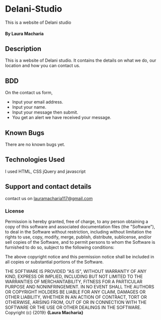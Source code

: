 # Delani-Studio
This is a website of Delani studio
#### By Laura Macharia
## Description
This is a website of Delani studio. It contains the details on what we do, our location and how you can contact us.
## BDD
On the contact us form,
* Input your email address.
* Input your name.
* Input your message then submit.
* You get an alert we have received your message.
## Known Bugs
There are no known bugs yet.
## Technologies Used
I used HTML, CSS jQuery and javascript
## Support and contact details
contact us on lauramacharia117@gmail.com
### License
Permission is hereby granted, free of charge, to any person obtaining a copy of this software and associated documentation files (the "Software"), to deal in the Software without restriction, including without limitation the rights to use, copy, modify, merge, publish, distribute, sublicense, and/or sell copies of the Software, and to permit persons to whom the Software is furnished to do so, subject to the following conditions:

The above copyright notice and this permission notice shall be included in all copies or substantial portions of the Software.

THE SOFTWARE IS PROVIDED "AS IS", WITHOUT WARRANTY OF ANY KIND, EXPRESS OR IMPLIED, INCLUDING BUT NOT LIMITED TO THE WARRANTIES OF MERCHANTABILITY, FITNESS FOR A PARTICULAR PURPOSE AND NONINFRINGEMENT. IN NO EVENT SHALL THE AUTHORS OR COPYRIGHT HOLDERS BE LIABLE FOR ANY CLAIM, DAMAGES OR OTHER LIABILITY, WHETHER IN AN ACTION OF CONTRACT, TORT OR OTHERWISE, ARISING FROM, OUT OF OR IN CONNECTION WITH THE SOFTWARE OR THE USE OR OTHER DEALINGS IN THE SOFTWARE.
Copyright (c) {2019} **{Laura Macharia}**
  
